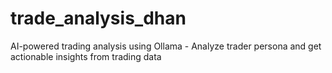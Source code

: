 # trade_analysis_dhan
AI-powered trading analysis using Ollama - Analyze trader persona and get actionable insights from trading data
